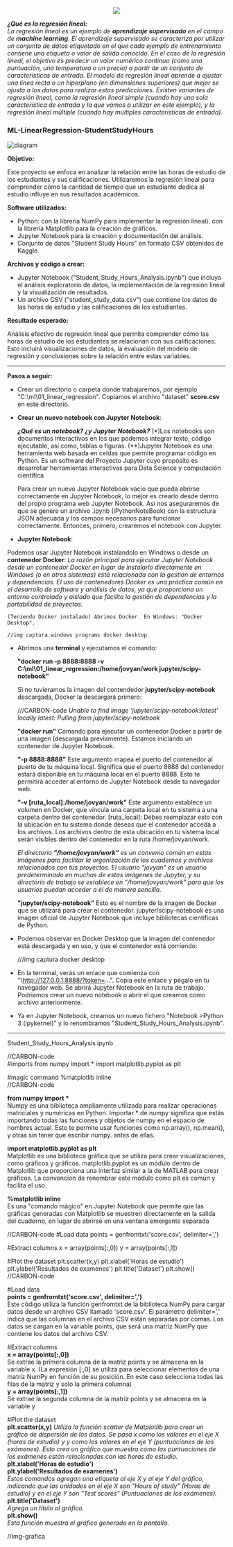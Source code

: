<p align="center">
<img src="https://github.com/ccalvop/ML-LinearRegression-StudentStudyHours/assets/126183973/a7d118c9-a3cb-4aee-b4c3-260ed5db1e0b" />
</p>

***¿Qué es la regresión lineal:***  
*La regresión lineal es un ejemplo de **aprendizaje supervisado** en el campo de **machine learning**. El aprendizaje supervisado se caracteriza por utilizar un conjunto de datos etiquetado en el que cada ejemplo de entrenamiento contiene una etiqueta o valor de salida conocido. En el caso de la regresión lineal, el objetivo es predecir un valor numérico continuo (como una puntuación, una temperatura o un precio) a partir de un conjunto de características de entrada. El modelo de regresión lineal aprende a ajustar una línea recta o un hiperplano (en dimensiones superiores) que mejor se ajusta a los datos para realizar estas predicciones. Existen variantes de regresión lineal, como la *regresión lineal simple* (cuando hay una sola característica de entrada y la que vamos a utilizar en este ejemplo), y la regresión lineal múltiple (cuando hay múltiples características de entrada).*

### ML-LinearRegression-StudentStudyHours

![diagram](https://github.com/ccalvop/ML-LinearRegression-StudentStudyHours/assets/126183973/90e9c9c6-a419-411e-a675-6ba13de42c95)

**Objetivo:**

Este proyecto se enfoca en analizar la relación entre las horas de estudio de los estudiantes y sus calificaciones. Utilizaremos la regresión lineal para comprender cómo la cantidad de tiempo que un estudiante dedica al estudio influye en sus resultados académicos.

**Software utilizados:**

  - Python:
      con la librería NumPy para implementar la regresión lineal).
      con la librería Matplotlib para la creación de gráficos.
  - Jupyter Notebook para la creación y documentación del análisis.
  - Conjunto de datos "Student Study Hours" en formato CSV obtenidos de Kaggle.

**Archivos y código a crear:**

  - Jupyter Notebook ("Student_Study_Hours_Analysis.ipynb") que incluya el análisis exploratorio de datos, la implementación de la regresión lineal y la visualización de resultados.
  - Un archivo CSV ("student_study_data.csv") que contiene los datos de las horas de estudio y las calificaciones de los estudiantes.

**Resultado esperado:**

Análisis efectivo de regresión lineal que permita comprender cómo las horas de estudio de los estudiantes se relacionan con sus calificaciones. Esto incluirá visualizaciones de datos, la evaluación del modelo de regresión y conclusiones sobre la relación entre estas variables.

***

**Pasos a seguir:**

  - Crear un directorio o carpeta donde trabajaremos, por ejemplo "C:\ml\01_linear_regression". Copiamos el archivo "dataset" **score.csv** en este directorio.
  
  - **Crear un nuevo notebook con Jupyter Notebook**:

    ***¿Qué es un notebook? ¿y Jupyter Notebook?***
    (*)Los notebooks son documentos interactivos en los que podemos integrar texto, código ejecutable, así como, tablas o figuras.
    (**)Jupyter Notebook es una herramienta web basada en celdas que permite programar código en Python. Es un software del Proyecto Jupyter cuyo propósito es desarrollar herramientas interactivas para Data Science y computación científica

    Para crear un nuevo Jupyter Notebook vacío que pueda abrirse correctamente en Jupyter Notebook, lo mejor es crearlo desde dentro del propio programa web Jupyter Notebook. Así nos aseguraremos de que se genere un archivo .ipynb (IPythonNoteBook) con la estructura JSON adecuada y los campos necesarios para funcionar correctamente. Entonces, primero, crearemos el notebook con Jupyter.
 
  - **Jupyter Notebook**:

Podemos usar Jupyter Notebook instalandolo en Windows o desde un **contenedor Docker**: 
*La razón principal para ejecutar Jupyter Notebook desde un contenedor Docker en lugar de instalarlo directamente en Windows (o en otros sistemas) está relacionada con la gestión de entornos y dependencias. El uso de contenedores Docker es una práctica común en el desarrollo de software y análisis de datos, ya que proporciona un entorno controlado y aislado que facilita la gestión de dependencias y la portabilidad de proyectos.*

    (Teniendo Docker instalado) Abrimos Docker. En Windows: "Docker Desktop".

    //img captura windows programs docker desktop
      
  - Abrimos una **terminal** y ejecutamos el comando:

      **"docker run -p 8888:8888 -v C:\ml\01_linear_regression:/home/jovyan/work jupyter/scipy-notebook"**

    Si no tuvieramos la imagen del contendedor **jupyter/scipy-notebook** descargada, Docker la descargará primero:

    ///CARBON-code
    *Unable to find image 'jupyter/scipy-notebook:latest' locally
    latest: Pulling from jupyter/scipy-notebook*

    **"docker run"** Comando para ejecutar un contenedor Docker a partir de una imagen (descargada previamente). Estamos iniciando un contenedor de Jupyter Notebook.

    **"-p 8888:8888"** Este argumento mapea el puerto del contenedor al puerto de tu máquina local. Significa que el puerto 8888 del contenedor estará disponible en tu máquina local en el puerto 8888. Esto te permitirá acceder al entorno de Jupyter Notebook desde tu navegador web.

    **"-v [ruta_local]:/home/jovyan/work"** Este argumento establece un volumen en Docker, que vincula una carpeta local en tu sistema a una carpeta dentro del contenedor. [ruta_local]: Debes reemplazar esto con la ubicación en tu sistema donde deseas que el contenedor acceda a los archivos. Los archivos dentro de esta ubicación en tu sistema local serán visibles dentro del contenedor en la ruta /home/jovyan/work.

    *El directorio **"/home/jovyan/work"** es un convenio común en estas imágenes para facilitar la organización de los cuadernos y archivos relacionados con tus proyectos. El usuario "jovyan" es un usuario predeterminado en muchas de estas imágenes de Jupyter, y su directorio de trabajo se establece en "/home/jovyan/work" para que los usuarios puedan acceder a él de manera sencilla.*

    **"jupyter/scipy-notebook"** Esto es el nombre de la imagen de Docker que se utilizará para crear el contenedor. jupyter/scipy-notebook es una imagen oficial de Jupyter Notebook que incluye bibliotecas científicas de Python.

  - Podemos observar en Docker Desktop que la imagen del contenedor está descargada y en uso, y que el contenedor está corriendo:

    ///img captura docker desktop

  - En la terminal, verás un enlace que comienza con "\http://127.0.0.1:8888/?token=...". Copia este enlace y pégalo en tu navegador web. Se abrirá Jupyter Notebook en la ruta de trabajo. Podriamos crear un nuevo notebook o abrir el que creamos como archivo anteriormente.

  - Ya en Jupyter Notebook, creamos un nuevo fichero "Notebook >Python 3 (ipykernel)" y lo renombramos "Student_Study_Hours_Analysis.ipynb".

***

Student_Study_Hours_Analysis.ipynb

//CARBON-code  
#imports
from numpy import *
import matplotlib.pyplot as plt

#magic command
%matplotlib inline  
//CARBON-code

**from numpy import \***   
Numpy es una biblioteca ampliamente utilizada para realizar operaciones matriciales y numéricas en Python. Importar * de numpy significa que estás importando todas las funciones y objetos de numpy en el espacio de nombres actual. Esto te permite usar funciones como np.array(), np.mean(), y otras sin tener que escribir numpy. antes de ellas.

**import matplotlib.pyplot as plt**  
Matplotlib es una biblioteca gráfica que se utiliza para crear visualizaciones, como gráficos y gráficos. matplotlib.pyplot es un módulo dentro de Matplotlib que proporciona una interfaz similar a la de MATLAB para crear gráficos. La convención de renombrar este módulo como plt es común y facilita el uso.

**%matplotlib inline**  
Es una "comando mágico" en Jupyter Notebook que permite que las gráficas generadas con Matplotlib se muestren directamente en la salida del cuaderno, en lugar de abrirse en una ventana emergente separada

//CARBON-code
#Load data
points = genfromtxt('score.csv', delimiter=',')

#Extract columns
x = array(points[:,0])
y = array(points[:,1])

#Plot the dataset
plt.scatter(x,y)
plt.xlabel('Horas de estudio')
plt.ylabel('Resultados de examenes')
plt.title('Dataset')
plt.show()
//CARBON-code

#Load data  
**points = genfromtxt('score.csv', delimiter=',')**  
Este código utiliza la función genfromtxt de la biblioteca NumPy para cargar datos desde un archivo CSV llamado 'score.csv'. El parámetro delimiter=',' indica que las columnas en el archivo CSV están separadas por comas. Los datos se cargan en la variable points, que será una matriz NumPy que contiene los datos del archivo CSV.

#Extract columns  
**x = array(points[:,0])**  
Se extrae la primera columna de la matriz points y se almacena en la variable x. 
(La expresión [:,0] se utiliza para seleccionar elementos de una matriz NumPy en función de su posición. En este caso selecciona todas las filas de la matriz y solo la primera columna)  
**y = array(points[:,1])**  
Se extrae la segunda columna de la matriz points y se almacena en la variable y

#Plot the dataset   
**plt.scatter(x,y)**
*Utiliza la función scatter de Matplotlib para crear un gráfico de dispersión de los datos. Se pasa x como los valores en el eje X (horas de estudio) y y como los valores en el eje Y (puntuaciones de los exámenes). Esto crea un gráfico que muestra cómo las puntuaciones de los exámenes están relacionadas con las horas de estudio.*  
**plt.xlabel('Horas de estudio')**  
**plt.ylabel('Resultados de examenes')**  
*Estos comandos agregan una etiqueta al eje X y al eje Y del gráfico, indicando que las unidades en el eje X son "Hours of study" (Horas de estudio) y en el eje Y son "Test scores" (Puntuaciones de los exámenes).*  
**plt.title('Dataset')**  
*Agrega un título al gráfico.*  
**plt.show()**  
*Esta función muestra el gráfico generado en la pantalla.*

//img-grafica
    
